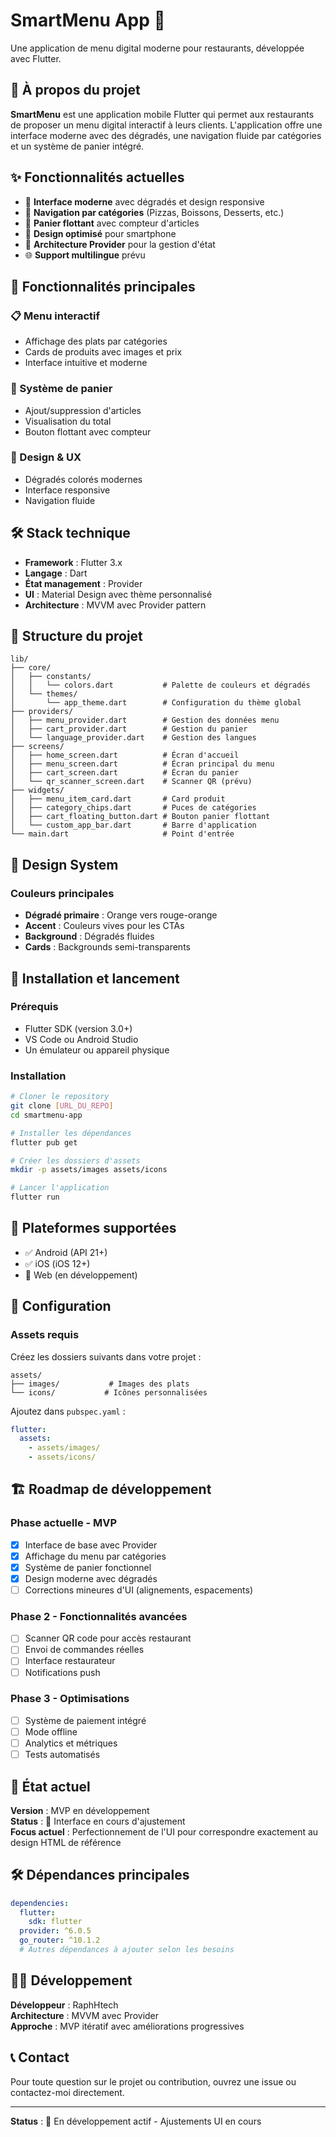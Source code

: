 # SmartMenu App 🍕

Une application de menu digital moderne pour restaurants, développée avec Flutter.

## 📱 À propos du projet

**SmartMenu** est une application mobile Flutter qui permet aux restaurants de proposer un menu digital interactif à leurs clients. L'application offre une interface moderne avec des dégradés, une navigation fluide par catégories et un système de panier intégré.

## ✨ Fonctionnalités actuelles

- 🎨 **Interface moderne** avec dégradés et design responsive
- 📱 **Navigation par catégories** (Pizzas, Boissons, Desserts, etc.)
- 🛒 **Panier flottant** avec compteur d'articles
- 🎯 **Design optimisé** pour smartphone
- 🔄 **Architecture Provider** pour la gestion d'état
- 🌐 **Support multilingue** prévu

## 🎯 Fonctionnalités principales

### 📋 Menu interactif
- Affichage des plats par catégories
- Cards de produits avec images et prix
- Interface intuitive et moderne

### 🛒 Système de panier
- Ajout/suppression d'articles
- Visualisation du total
- Bouton flottant avec compteur

### 🎨 Design & UX
- Dégradés colorés modernes
- Interface responsive
- Navigation fluide

## 🛠 Stack technique

- **Framework** : Flutter 3.x
- **Langage** : Dart
- **État management** : Provider
- **UI** : Material Design avec thème personnalisé
- **Architecture** : MVVM avec Provider pattern

## 📂 Structure du projet

```
lib/
├── core/
│   ├── constants/
│   │   └── colors.dart           # Palette de couleurs et dégradés
│   └── themes/
│       └── app_theme.dart        # Configuration du thème global
├── providers/
│   ├── menu_provider.dart        # Gestion des données menu
│   ├── cart_provider.dart        # Gestion du panier
│   └── language_provider.dart    # Gestion des langues
├── screens/
│   ├── home_screen.dart          # Écran d'accueil
│   ├── menu_screen.dart          # Écran principal du menu
│   ├── cart_screen.dart          # Écran du panier
│   └── qr_scanner_screen.dart    # Scanner QR (prévu)
├── widgets/
│   ├── menu_item_card.dart       # Card produit
│   ├── category_chips.dart       # Puces de catégories
│   ├── cart_floating_button.dart # Bouton panier flottant
│   └── custom_app_bar.dart       # Barre d'application
└── main.dart                     # Point d'entrée
```

## 🎨 Design System

### Couleurs principales
- **Dégradé primaire** : Orange vers rouge-orange
- **Accent** : Couleurs vives pour les CTAs
- **Background** : Dégradés fluides
- **Cards** : Backgrounds semi-transparents

## 🚀 Installation et lancement

### Prérequis
- Flutter SDK (version 3.0+)
- VS Code ou Android Studio
- Un émulateur ou appareil physique

### Installation
```bash
# Cloner le repository
git clone [URL_DU_REPO]
cd smartmenu-app

# Installer les dépendances
flutter pub get

# Créer les dossiers d'assets
mkdir -p assets/images assets/icons

# Lancer l'application
flutter run
```

## 📱 Plateformes supportées

- ✅ Android (API 21+)
- ✅ iOS (iOS 12+)
- 🔄 Web (en développement)

## 🔧 Configuration

### Assets requis
Créez les dossiers suivants dans votre projet :
```
assets/
├── images/           # Images des plats
└── icons/           # Icônes personnalisées
```

Ajoutez dans `pubspec.yaml` :
```yaml
flutter:
  assets:
    - assets/images/
    - assets/icons/
```

## 🏗 Roadmap de développement

### Phase actuelle - MVP 
- [x] Interface de base avec Provider
- [x] Affichage du menu par catégories  
- [x] Système de panier fonctionnel
- [x] Design moderne avec dégradés
- [ ] Corrections mineures d'UI (alignements, espacements)

### Phase 2 - Fonctionnalités avancées
- [ ] Scanner QR code pour accès restaurant
- [ ] Envoi de commandes réelles
- [ ] Interface restaurateur
- [ ] Notifications push

### Phase 3 - Optimisations
- [ ] Système de paiement intégré
- [ ] Mode offline
- [ ] Analytics et métriques
- [ ] Tests automatisés

## 🔄 État actuel

**Version** : MVP en développement  
**Status** : 🚧 Interface en cours d'ajustement  
**Focus actuel** : Perfectionnement de l'UI pour correspondre exactement au design HTML de référence

## 🛠 Dépendances principales

```yaml
dependencies:
  flutter:
    sdk: flutter
  provider: ^6.0.5
  go_router: ^10.1.2
  # Autres dépendances à ajouter selon les besoins
```

## 👨‍💻 Développement

**Développeur** : RaphHtech  
**Architecture** : MVVM avec Provider  
**Approche** : MVP itératif avec améliorations progressives

## 📞 Contact

Pour toute question sur le projet ou contribution, ouvrez une issue ou contactez-moi directement.

---

**Status** : 🚧 En développement actif - Ajustements UI en cours
